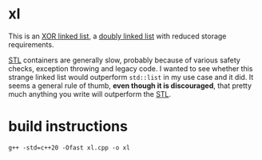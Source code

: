 # xl
This is an [XOR linked list](https://en.wikipedia.org/wiki/XOR_linked_list), a [doubly linked list](https://en.wikipedia.org/wiki/Doubly_linked_list) with reduced storage requirements.

[STL](https://en.wikipedia.org/wiki/Standard_Template_Library) containers are generally slow, probably because of various safety checks, exception throwing and legacy code. I wanted to see whether this strange linked list would outperform `std::list` in my use case and it did. It seems a general rule of thumb, **even though it is discouraged**, that pretty much anything you write will outperform the [STL](https://en.wikipedia.org/wiki/Standard_Template_Library).

# build instructions
    g++ -std=c++20 -Ofast xl.cpp -o xl
